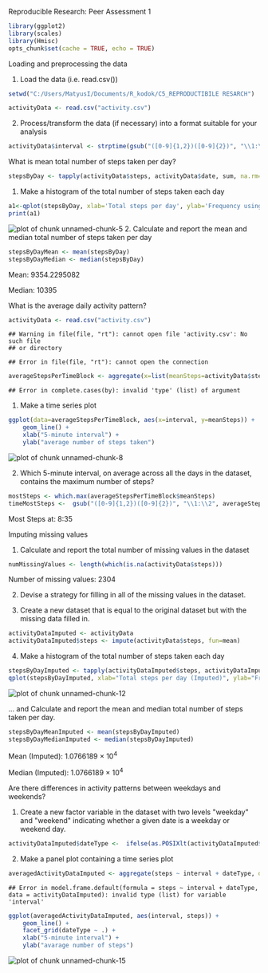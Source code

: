 

Reproducible Research: Peer Assessment 1


```r
library(ggplot2)
library(scales)
library(Hmisc)
opts_chunk$set(cache = TRUE, echo = TRUE)
```

Loading and preprocessing the data

1. Load the data (i.e. read.csv())

```r
setwd("C:/Users/MatyusI/Documents/R_kodok/C5_REPRODUCTIBILE RESARCH")

activityData <- read.csv("activity.csv")
```
2. Process/transform the data (if necessary) into a format suitable for your analysis

```r
activityData$interval <- strptime(gsub("([0-9]{1,2})([0-9]{2})", "\\1:\\2", activityData$interval), format='%H:%M')
```
What is mean total number of steps taken per day?

```r
stepsByDay <- tapply(activityData$steps, activityData$date, sum, na.rm=TRUE)
```
1. Make a histogram of the total number of steps taken each day

```r
a1<-qplot(stepsByDay, xlab='Total steps per day', ylab='Frequency using binwith 500', binwidth=500)
print(a1)
```

![plot of chunk unnamed-chunk-5](figure/unnamed-chunk-5-1.png)
2. Calculate and report the mean and median total number of steps taken per day

```r
stepsByDayMean <- mean(stepsByDay)
stepsByDayMedian <- median(stepsByDay)
```

Mean: 9354.2295082


Median: 10395


What is the average daily activity pattern?

```r
activityData <- read.csv("activity.csv")
```

```
## Warning in file(file, "rt"): cannot open file 'activity.csv': No such file
## or directory
```

```
## Error in file(file, "rt"): cannot open the connection
```

```r
averageStepsPerTimeBlock <- aggregate(x=list(meanSteps=activityData$steps), by=list(interval=activityData$interval), FUN=mean, na.rm=TRUE)
```

```
## Error in complete.cases(by): invalid 'type' (list) of argument
```
1. Make a time series plot

```r
ggplot(data=averageStepsPerTimeBlock, aes(x=interval, y=meanSteps)) +
    geom_line() +
    xlab("5-minute interval") +
    ylab("average number of steps taken") 
```

![plot of chunk unnamed-chunk-8](figure/unnamed-chunk-8-1.png)

2. Which 5-minute interval, on average across all the days in the dataset, contains the maximum number of steps?


```r
mostSteps <- which.max(averageStepsPerTimeBlock$meanSteps)
timeMostSteps <-  gsub("([0-9]{1,2})([0-9]{2})", "\\1:\\2", averageStepsPerTimeBlock[mostSteps,'interval'])
```

Most Steps at: 8:35



Imputing missing values

1. Calculate and report the total number of missing values in the dataset


```r
numMissingValues <- length(which(is.na(activityData$steps)))
```


Number of missing values: 2304


2. Devise a strategy for filling in all of the missing values in the dataset.

3. Create a new dataset that is equal to the original dataset but with the missing data filled in.


```r
activityDataImputed <- activityData
activityDataImputed$steps <- impute(activityData$steps, fun=mean)
```


4. Make a histogram of the total number of steps taken each day


```r
stepsByDayImputed <- tapply(activityDataImputed$steps, activityDataImputed$date, sum)
qplot(stepsByDayImputed, xlab="Total steps per day (Imputed)", ylab="Frequency using binwith 500", binwidth=500)
```

![plot of chunk unnamed-chunk-12](figure/unnamed-chunk-12-1.png)

... and Calculate and report the mean and median total number of steps taken per day.


```r
stepsByDayMeanImputed <- mean(stepsByDayImputed)
stepsByDayMedianImputed <- median(stepsByDayImputed)
```

Mean (Imputed): 1.0766189 &times; 10<sup>4</sup>

Median (Imputed): 1.0766189 &times; 10<sup>4</sup>

Are there differences in activity patterns between weekdays and weekends?

1. Create a new factor variable in the dataset with two levels "weekday" and "weekend" indicating whether a given date is a weekday or weekend day.




```r
activityDataImputed$dateType <-  ifelse(as.POSIXlt(activityDataImputed$date)$wday %in% c(0,6), "weekend", "weekday")
```


2. Make a panel plot containing a time series plot




```r
averagedActivityDataImputed <- aggregate(steps ~ interval + dateType, data=activityDataImputed, mean)
```

```
## Error in model.frame.default(formula = steps ~ interval + dateType, data = activityDataImputed): invalid type (list) for variable 'interval'
```

```r
ggplot(averagedActivityDataImputed, aes(interval, steps)) + 
    geom_line() + 
    facet_grid(dateType ~ .) +
    xlab("5-minute interval") + 
    ylab("avarage number of steps")
```

![plot of chunk unnamed-chunk-15](figure/unnamed-chunk-15-1.png)

